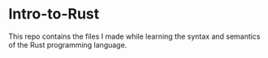# Intro-to-Rust

This repo contains the files I made while learning the syntax and semantics of the Rust programming language. 
